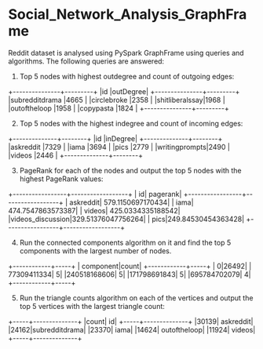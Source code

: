 # Social_Network_Analysis_GraphFrame

Reddit dataset is analysed using PySpark GraphFrame using queries and algorithms. The following queries are answered:

1. Top 5 nodes with highest outdegree and count of outgoing edges: 

+---------------+---------+
|id             |outDegree|
+---------------+---------+
|subredditdrama |4665     |
|circlebroke    |2358     |
|shitliberalssay|1968     |
|outoftheloop   |1958     |
|copypasta      |1824     |
+---------------+---------+

2. Top 5 nodes with the highest indegree and count of incoming edges:

+--------------+--------+
|id            |inDegree|
+--------------+--------+
|askreddit     |7329    |
|iama          |3694    |
|pics          |2779    |
|writingprompts|2490    |
|videos        |2446    |
+--------------+--------+

3. PageRank for each of the nodes and output the top 5 nodes with the highest PageRank values:

+-----------------+------------------+
|               id|          pagerank|
+-----------------+------------------+
|        askreddit| 579.1150697170434|
|             iama| 474.7547863573387|
|           videos| 425.0334335188542|
|videos_discussion|329.51376047756264|
|             pics|249.84530454363428|
+-----------------+------------------+

4. Run the connected components algorithm on it and find the top 5 components with the largest number of nodes.

+------------+-----+
|   component|count|
+------------+-----+
|           0|26492|
| 77309411334|    5|
|240518168606|    5|
|171798691843|    5|
|695784702079|    4|
+------------+-----+

5. Run the triangle counts algorithm on each of the vertices and output the top 5 vertices with the largest triangle count: 

+-----+--------------+
|count|            id|
+-----+--------------+
|30139|     askreddit|
|24162|subredditdrama|
|23370|          iama|
|14624|  outoftheloop|
|11924|        videos|
+-----+--------------+


